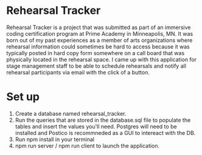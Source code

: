 
# Rehearsal Tracker
Rehearsal Tracker is a project that was submitted as part of an immersive coding certification program at Prime Academy in Minneapolis, MN. It was born out of my past experiences as a member of arts organizations where rehearsal information could sometimes be hard to access because it was typically posted in hard copy form somewhere on a call board that was physically located in the rehearsal space. I came up with this application for stage management staff to be able to schedule rehearsals and notify all rehearsal participants via email with the click of a button.   


# Set up
1. Create a database named rehearsal_tracker.
2. Run the queries that are stored in the database.sql file to populate the tables and insert the values you'll need. Postgres will need to be installed and Postico is recommneded as a GUI to intereact with the DB.      
3. Run npm install in your terminal
4. npm run server / npm run client to launch the application.
